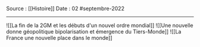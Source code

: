 Source : [[Histoire]]
Date : 02 #septembre-2022
***
![[La fin de la 2GM et les débuts d'un nouvel ordre mondial]]
![[Une nouvelle donne géopolitique  bipolarisation et émergence du Tiers-Monde]]
![[La France  une nouvelle place dans le monde]]